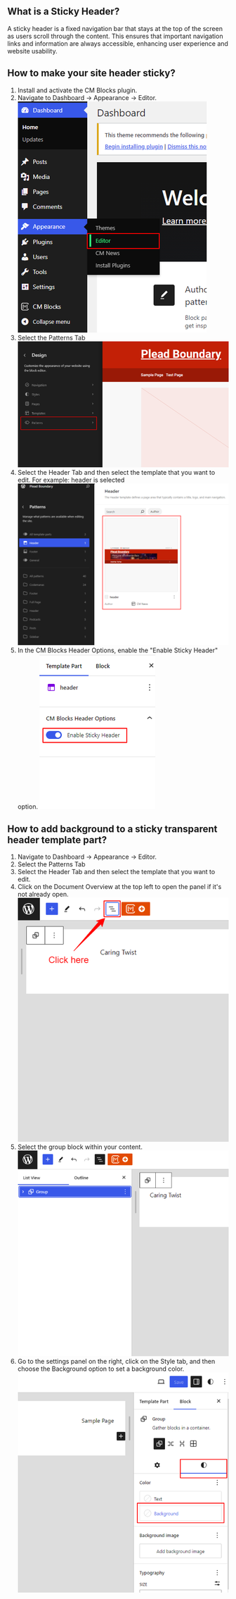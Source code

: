 ## What is a Sticky Header?

A sticky header is a fixed navigation bar that stays at the top of the screen as users scroll through the content. This
ensures that important navigation links and information are always accessible, enhancing user experience and website
usability.

## How to make your site header sticky?

1. Install and activate the CM Blocks plugin.
2. Navigate to Dashboard → Appearance → Editor.
   ![Access Editor](assets/img/access-editor.png)
3. Select the Patterns Tab ![Select Patterns Tab](assets/img/select-patterns-tab.png)
4. Select the Header Tab and then select the template that you want to edit. For example: header is selected
   ![Select Header Template](assets/img/select-header-template.png)
6. In the CM Blocks Header Options, enable the "Enable Sticky Header" option.
   ![Enable Sticky Header](assets/img/enable-sticky-header.png)


## How to add background to a sticky transparent header template part?

1. Navigate to Dashboard → Appearance → Editor.
2. Select the Patterns Tab
3. Select the Header Tab and then select the template that you want to edit.
4. Click on the Document Overview at the top left to open the panel if it's not already open.
   ![Select Document Overview Panel](assets/img/select-document-overview-panel.png)
5. Select the group block within your content.
   ![Select Group Block](assets/img/select-group-block.png)
6. Go to the settings panel on the right, click on the Style tab, and then choose the Background option to set a background color.
   ![Select Style Tab And Add Background](assets/img/select-style-for-background.png)